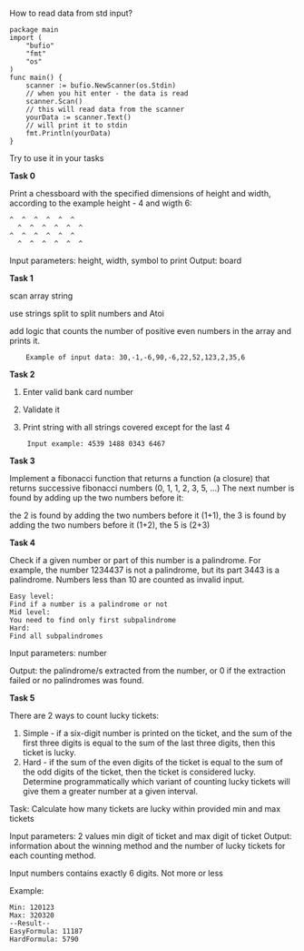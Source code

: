 
How to read data from std input?
```
package main
import (
	"bufio"
	"fmt"
	"os"
)
func main() {
	scanner := bufio.NewScanner(os.Stdin)
	// when you hit enter - the data is read
	scanner.Scan()
	// this will read data from the scanner
	yourData := scanner.Text()
	// will print it to stdin
	fmt.Println(yourData)
}
```

Try to use it in your tasks

****Task 0****

Print a chessboard with the specified dimensions of height and width, according to the example height - 4 and wigth 6:

```
^  ^  ^  ^  ^  ^
  ^  ^  ^  ^  ^  ^
^  ^  ^  ^  ^  ^
  ^  ^  ^  ^  ^  ^
```

Input parameters: height, width, symbol to print
Output: board

****Task 1****


scan array string

use strings split to split numbers and Atoi

add logic that counts the number of positive even numbers in the array and prints it.

        Example of input data: 30,-1,-6,90,-6,22,52,123,2,35,6

****Task 2****

1. Enter valid bank card number
2. Validate it
3. Print string with all strings covered except for the last 4

        Input example: 4539 1488 0343 6467


****Task 3****


Implement a fibonacci function that returns a function (a closure) that returns successive fibonacci numbers (0, 1, 1, 2, 3, 5, …)
The next number is found by adding up the two numbers before it:

the 2 is found by adding the two numbers before it (1+1),
the 3 is found by adding the two numbers before it (1+2),
the 5 is (2+3)


****Task 4****

Check if a given number or part of this number is a palindrome. For example, the number 1234437 is not a palindrome,
but its part 3443 is a palindrome. Numbers less than 10 are counted as invalid input.
```
Easy level:
Find if a number is a palindrome or not
Mid level:
You need to find only first subpalindrome
Hard:
Find all subpalindromes
```

Input parameters: number

Output: the palindrome/s extracted from the number, or 0 if the extraction failed or no palindromes was found.


****Task 5****

There are 2 ways to count lucky tickets:
1. Simple - if a six-digit number is printed on the ticket, and the sum of the first three digits is equal to the sum of the last three digits, then this
   ticket is lucky.
2. Hard - if the sum of the even digits of the ticket is equal to the sum of the odd digits of the ticket, then the ticket is considered lucky.
   Determine programmatically which variant of counting lucky tickets will give them a greater number at a given interval.

Task: Calculate how many tickets are lucky within provided min and max tickets

Input parameters: 2 values min digit of ticket and max digit of ticket
Output: information about the winning method and the number of lucky tickets for each counting method.

Input numbers contains exactly 6 digits. Not more or less


Example:
```
Min: 120123
Max: 320320
--Result--
EasyFormula: 11187
HardFormula: 5790
```
